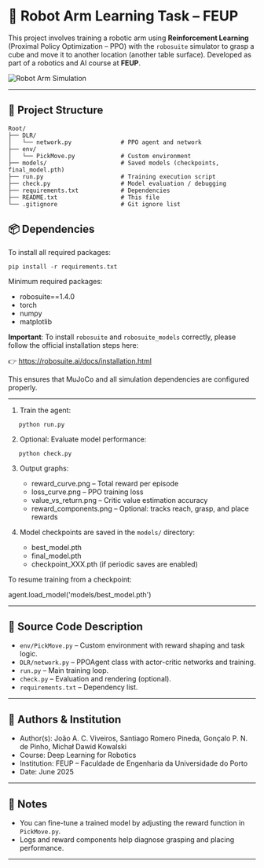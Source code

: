 # 🤖 Robot Arm Learning Task – FEUP

This project involves training a robotic arm using **Reinforcement Learning** (Proximal Policy Optimization – PPO) with the `robosuite` simulator to grasp a cube and move it to another location (another table surface). Developed as part of a robotics and AI course at **FEUP**.

![Robot Arm Simulation](images/robot_arm.jpg)

---

## 📁 Project Structure
```
Root/
├── DLR/
│   └── network.py              # PPO agent and network
├── env/
│   └── PickMove.py             # Custom environment
├── models/                     # Saved models (checkpoints, final_model.pth)
├── run.py                      # Training execution script
├── check.py                    # Model evaluation / debugging
├── requirements.txt            # Dependencies
├── README.txt                  # This file
└── .gitignore                  # Git ignore list
```

## 📦 Dependencies

To install all required packages:
```
pip install -r requirements.txt
```
Minimum required packages:
- robosuite==1.4.0
- torch
- numpy
- matplotlib

**Important**: To install `robosuite` and `robosuite_models` correctly, please follow the official installation steps here:

👉 https://robosuite.ai/docs/installation.html

This ensures that MuJoCo and all simulation dependencies are configured properly.

---



1. Train the agent:
```
   python run.py
```

2. Optional: Evaluate model performance:
```
   python check.py
```
3. Output graphs:
   - reward_curve.png – Total reward per episode
   - loss_curve.png – PPO training loss
   - value_vs_return.png – Critic value estimation accuracy
   - reward_components.png – Optional: tracks reach, grasp, and place rewards

4. Model checkpoints are saved in the `models/` directory:
   - best_model.pth
   - final_model.pth
   - checkpoint_XXX.pth (if periodic saves are enabled)

To resume training from a checkpoint:

agent.load_model('models/best_model.pth')

---

## 📂 Source Code Description

- `env/PickMove.py` – Custom environment with reward shaping and task logic.
- `DLR/network.py` – PPOAgent class with actor-critic networks and training.
- `run.py` – Main training loop.
- `check.py` – Evaluation and rendering (optional).
- `requirements.txt` – Dependency list.

---

## 👥 Authors & Institution

- Author(s): João A. C. Viveiros, Santiago Romero Pineda, Gonçalo P. N. de Pinho, Michał Dawid Kowalski
- Course: Deep Learning for Robotics
- Institution: FEUP – Faculdade de Engenharia da Universidade do Porto
- Date: June 2025

---

## 📘 Notes

- You can fine-tune a trained model by adjusting the reward function in `PickMove.py`.
- Logs and reward components help diagnose grasping and placing performance.
  
---
